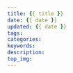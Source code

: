 ```yaml
---
title: {{ title }}
date: {{ date }}
updated: {{ date }}
tags:
categories:
keywords:
description:
top_img:
---
```

